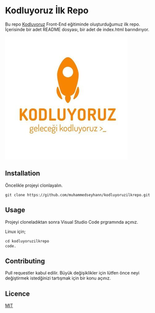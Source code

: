 # **Kodluyoruz İlk Repo**
Bu repo [Kodluyoruz](www.kodluyoruz.org) Front-End eğitiminde oluşturduğumuz ilk repo. İçerisinde bir adet README dosyası, bir adet de index.html barındırıyor.

![](https://raw.githubusercontent.com/Kodluyoruz/taskforce/git/git/markdown-nedir-nasil-kullaniriz-/figures/kodluyoruz_logo.jpg)

## **Installation**

Öncelikle projeyi clonlayalın.

```
git clone https://github.com/muhammedseyhann/kodluyoruzilkrepo.git
```

## **Usage**

Projeyi cloneladıktan sonra Visual Studio Code prgramında açınız.

Linux için;

```
cd kodluyoruzilkrepo
code.
```

## **Contributing**

Pull requestler kabul edilir. Büyük değişiklikler için lütfen önce neyi değiştirmek istedğinizi tartışmak için bir konu açınız.

## **Licence**

[MIT](https://choosealicense.com/licenses/mit/)